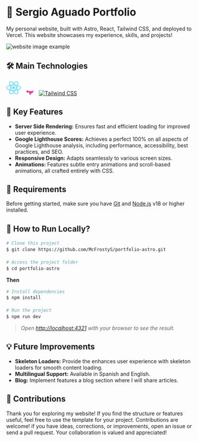 # 🚀 Sergio Aguado Portfolio

My personal website, built with Astro, React, Tailwind CSS, and deployed to Vercel. This website showcases my experience, skills, and projects!

![website image example](/public/sergio-aguado-portfolio.webp)

## 🛠️ Main Technologies

<a href="https://reactjs.org/" target="_blank" rel="noreferrer"><img src="https://raw.githubusercontent.com/devicons/devicon/master/icons/react/react-original.svg" alt="React" width="40" height="40"/></a>
<a href="https://astro.build/" target="_blank" rel="noreferrer"><img src="https://raw.githubusercontent.com/bestofjs/bestofjs/012e0b1acb66024b07c16516d2bb8908127626ed/apps/bestofjs-nextjs/public/logos/astro.dark.svg" alt="Astro" width="40" height="40"/></a>
<a href="https://tailwindcss.com/" target="_blank" rel="noreferrer"><img src="https://www.vectorlogo.zone/logos/tailwindcss/tailwindcss-icon.svg" alt="Tailwind CSS" width="40" height="40"/></a>

###

## 🚀 Key Features

- **Server Side Rendering:** Ensures fast and efficient loading for improved user experience.
- **Google Lighthouse Scores:** Achieves a perfect 100% on all aspects of Google Lighthouse analysis, including performance, accessibility, best practices, and SEO.
- **Responsive Design:** Adapts seamlessly to various screen sizes.
- **Animations:** Features subtle entry animations and scroll-based animations, all crafted entirely with CSS.

## :checkered_flag: Requirements

Before getting started, make sure you have [Git](https://git-scm.com) and [Node.js](https://nodejs.org) v18 or higher installed.

## 🚀 How to Run Locally?

```bash
# Clone this project
$ git clone https://github.com/McFrostyS/portfolio-astro.git

# Access the project folder
$ cd portfolio-astro
```

**Then**

```bash
# Install dependencies
$ npm install

# Run the project
$ npm run dev
```

> _Open [http://localhost:4321](http://localhost:4321) with your browser to see the result._

## 💡 Future Improvements

- **Skeleton Loaders:** Provide the enhances user experience with skeleton loaders for smooth content loading.
- **Multilingual Support:** Available in Spanish and English.
- **Blog:** Implement features a blog section where I will share articles.

## 🤝 Contributions

Thank you for exploring my website! If you find the structure or features useful, feel free to use the template for your project. Contributions are welcome! if you have ideas, corrections, or improvements, open an issue or send a pull request. Your collaboration is valued and appreciated!
